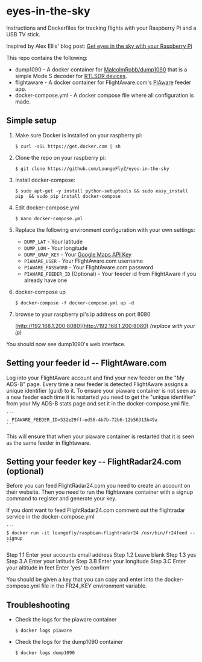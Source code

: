 # eyes-in-the-sky

Instructions and Dockerfiles for tracking flights with your Raspberry Pi and a USB TV stick.

Inspired by Alex Ellis' blog post: [Get eyes in the sky with your Raspberry Pi](https://blog.alexellis.io/track-flights-with-rpi/)

This repo contains the following:

* dump1090 - A docker container for [MalcolmRobb/dump1090](https://github.com/malcolmrobb/dump1090) that is a simple Mode S decoder for [RTLSDR devices](http://flightaware.com/adsb/prostick/).
* flightaware - A docker container for FlightAware.com's [PiAware](http://flightaware.com/adsb/piaware/) feeder app.
* docker-compose.yml - A docker compose file where all configuration is made.

## Simple setup

1. Make sure Docker is installed on your raspberry pi:

    ```
    $ curl -sSL https://get.docker.com | sh
    ```

2. Clone the repo on your raspberry pi:

    ```
    $ git clone https://github.com/LoungeFlyZ/eyes-in-the-sky
    ```

3. Install docker-compose:

    ```
    $ sudo apt-get -y install python-setuptools && sudo easy_install pip  && sudo pip install docker-compose
    ```

4. Edit docker-compose.yml 

    ```
    $ nano docker-compose.yml
    ```
    
5. Replace the following environment configuration with your own settings:

    - `DUMP_LAT` - Your latitude
    - `DUMP_LON` - Your longitude
    - `DUMP_GMAP_KEY` - Your [Google Maps API Key](https://developers.google.com/maps/?hl=de)
    - `PIAWARE_USER` - Your FlightAware.com username
    - `PIAWARE_PASSWORD` - Your FlightAware.com password
    - `PIAWARE_FEEDER_ID` (Optional) - Your feeder id from FlightAware if you already have one

6. docker-compose up

    ```
    $ docker-compose -f docker-compose.yml up -d
    ```
    
7. browse to your raspberry pi's ip address on port 8080
 
    [http://192.168.1.200:8080](http://192.168.1.200:8080) _(replace with your ip)_
    
You should now see dump1090's web interface.

## Setting your feeder id -- FlightAware.com

Log into your FlightAware account and find your new feeder on the "My ADS-B" page. Every time a new feeder is detected FlightAware assigns a unique identifier (guid) to it. To ensure your piaware container is not seen as a new feeder each time it is restarted you need to get the "unique identifier" from your My ADS-B stats page and set it in the docker-compose.yml file.

    ```
    - PIAWARE_FEEDER_ID=532e29ff-ed56-4b7b-72b6-12b56313b49a
    ```

This will ensure that when your piaware container is restarted that it is seen as the same feeder in flightaware. 

## Setting your feeder key -- FlightRadar24.com (optional)

Before you can feed FlightRadar24.com you need to create an account on their website. Then you need to run the flightaware container with a signup command to register and generate your key.

If you dont want to feed FlightRadar24.com comment out the flightradar service in the docker-compose.yml


    ```
    $ docker run -it loungefly/raspbian-flightradar24 /usr/bin/fr24feed --signup
    ```

Step 1.1 Enter your accounts email address
Step 1.2 Leave blank
Step 1.3 yes
Step 3.A Enter your latitude
Step 3.B Enter your longitude
Step 3.C Enter your altitude in feet
Enter 'yes' to confirm

You should be given a key that you can copy and enter into the docker-compose.yml file in the FR24_KEY environment variable.

## Troubleshooting

- Check the logs for the piaware container

    ```
    $ docker logs piaware
    ```
    
- Check the logs for the dump1090 container

    ```
    $ docker logs dump1090
    ```